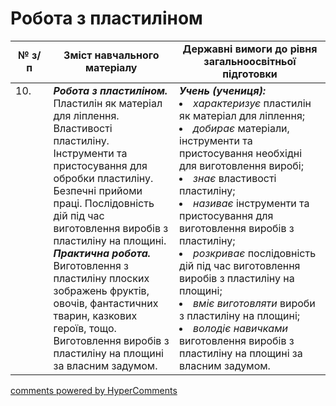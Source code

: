 <div id="hypercomments_widget" class="js-hypercomments-widget invisible"></div>

# Робота з пластиліном

<table>
  <tr>
    <td width="12%" align="center"><b>№ з/п</b></td>
    <td width="40%" align="center"><b>Зміст навчального матеріалу</b></td>
    <td width="60%" align="center"><b>Державні вимоги до рівня загальноосвітньої підготовки</b></td>
  </tr>
<tbody>
  <tr>
    <td width="12%" style="vertical-align:top !important;">
10.</td>
    <td width="40%" style="vertical-align:top !important;">
<b><i>Робота з пластиліном.</i></b> Пластилін як матеріал для ліплення. Властивості пластиліну. Інструменти та пристосування для обробки пластиліну. Безпечні прийоми праці. Послідовність дій під час виготовлення виробів з пластиліну на площині. <br>
<b><i>Практична робота.</i></b> Виготовлення з пластиліну плоских зображень фруктів, овочів, фантастичних тварин, казкових героїв, тощо.<br>
Виготовлення виробів з пластиліну на площині за власним задумом.
</td>
    <td width="60%" style="vertical-align:top !important;">
<i><b>Учень (учениця):</b></i><br>
<li><i>характеризує</i> пластилін як матеріал для ліплення;</li>
<li><i>добирає</i> матеріали, інструменти та пристосування необхідні для виготовлення виробі;</li>
<li><i>знає</i> властивості пластиліну;</li>
<li><i>називає</i> інструменти та пристосування для виготовлення виробів з пластиліну;</li>
<li><i>розкриває</i> послідовність дій під час виготовлення виробів з пластиліну на площині;</li>
<li><i>вміє виготовляти</i> вироби з пластиліну на площині;</li>
<li><i>володіє навичками</i> виготовлення виробів з пластиліну на площині за власним задумом.</li>

</td>
  </tr>
</tbody>
</table>

<div class="js-hypercomments-container">
<a href="http://hypercomments.com" class="hc-link" title="comments widget">comments powered by HyperComments</a>
</div>